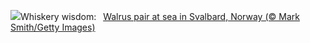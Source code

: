 ![](https://www.bing.com/th?id=OHR.WalrusSvalbard_EN-US1836032120_UHD.jpg&w=1000)Whiskery wisdom:&nbsp;&ensp;[Walrus pair at sea in Svalbard, Norway (© Mark Smith/Getty Images)](https://www.bing.com/th?id=OHR.WalrusSvalbard_EN-US1836032120_UHD.jpg)
<br><br/>
